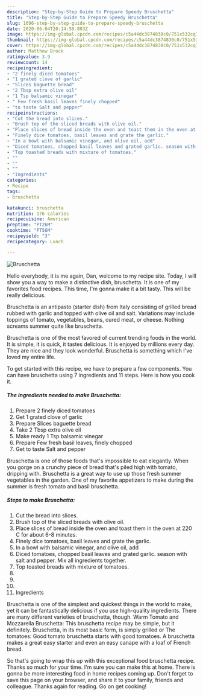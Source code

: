```yaml
---
description: "Step-by-Step Guide to Prepare Speedy Bruschetta"
title: "Step-by-Step Guide to Prepare Speedy Bruschetta"
slug: 1696-step-by-step-guide-to-prepare-speedy-bruschetta
date: 2020-06-04T20:14:50.803Z
image: https://img-global.cpcdn.com/recipes/c5a44dc3874830c0/751x532cq70/bruschetta-recipe-main-photo.jpg
thumbnail: https://img-global.cpcdn.com/recipes/c5a44dc3874830c0/751x532cq70/bruschetta-recipe-main-photo.jpg
cover: https://img-global.cpcdn.com/recipes/c5a44dc3874830c0/751x532cq70/bruschetta-recipe-main-photo.jpg
author: Matthew Brock
ratingvalue: 3.9
reviewcount: 14
recipeingredient:
- "2 finely diced tomatoes"
- "1 grated clove of garlic"
- "Slices baguette bread"
- "2 Tbsp extra olive oil"
- "1 Tsp balsamic vinegar"
- " Few fresh basil leaves finely chopped"
- "to taste Salt and pepper"
recipeinstructions:
- "Cut the bread into slices."
- "Brush top of the sliced breads with olive oil."
- "Place slices of bread inside the oven and toast them in the oven at 220 C for about 6-8 minutes."
- "Finely dice tomatoes, basil leaves and grate the garlic."
- "In a bowl with balsamic vinegar, and olive oil, add"
- "Diced tomatoes, chopped basil leaves and grated garlic. season with salt and pepper. Mix all ingredients together."
- "Top toasted breads with mixture of tomatoes."
- ""
- ""
- ""
- "Ingredients"
categories:
- Recipe
tags:
- bruschetta

katakunci: bruschetta 
nutrition: 176 calories
recipecuisine: American
preptime: "PT26M"
cooktime: "PT56M"
recipeyield: "3"
recipecategory: Lunch

---
```



![Bruschetta](https://img-global.cpcdn.com/recipes/c5a44dc3874830c0/751x532cq70/bruschetta-recipe-main-photo.jpg)

Hello everybody, it is me again, Dan, welcome to my recipe site. Today, I will show you a way to make a distinctive dish, bruschetta. It is one of my favorites food recipes. This time, I'm gonna make it a bit tasty. This will be really delicious.

Bruschetta is an antipasto (starter dish) from Italy consisting of grilled bread rubbed with garlic and topped with olive oil and salt. Variations may include toppings of tomato, vegetables, beans, cured meat, or cheese. Nothing screams summer quite like bruschetta.

Bruschetta is one of the most favored of current trending foods in the world. It is simple, it is quick, it tastes delicious. It is enjoyed by millions every day. They are nice and they look wonderful. Bruschetta is something which I've loved my entire life.


To get started with this recipe, we have to prepare a few components. You can have bruschetta using 7 ingredients and 11 steps. Here is how you cook it.

<!--inarticleads1-->

##### The ingredients needed to make Bruschetta:

1. Prepare 2 finely diced tomatoes
1. Get 1 grated clove of garlic
1. Prepare Slices baguette bread
1. Take 2 Tbsp extra olive oil
1. Make ready 1 Tsp balsamic vinegar
1. Prepare  Few fresh basil leaves, finely chopped
1. Get to taste Salt and pepper


Bruschetta is one of those foods that&#39;s impossible to eat elegantly. When you gorge on a crunchy piece of bread that&#39;s piled high with tomato, dripping with. Bruschetta is a great way to use up those fresh summer vegetables in the garden. One of my favorite appetizers to make during the summer is fresh tomato and basil bruschetta. 

<!--inarticleads2-->

##### Steps to make Bruschetta:

1. Cut the bread into slices.
1. Brush top of the sliced breads with olive oil.
1. Place slices of bread inside the oven and toast them in the oven at 220 C for about 6-8 minutes.
1. Finely dice tomatoes, basil leaves and grate the garlic.
1. In a bowl with balsamic vinegar, and olive oil, add
1. Diced tomatoes, chopped basil leaves and grated garlic. season with salt and pepper. Mix all ingredients together.
1. Top toasted breads with mixture of tomatoes.
1. 
1. 
1. 
1. Ingredients


Bruschetta is one of the simplest and quickest things in the world to make, yet it can be fantastically delicious if you use high-quality ingredients. There are many different varieties of bruschetta, though. Warm Tomato and Mozzarella Bruschetta: This bruschetta recipe may be simple, but it definitely. Bruschetta, in its most basic form, is simply grilled or The tomatoes: Good tomato bruschetta starts with good tomatoes. A bruschetta makes a great easy starter and even an easy canape with a loaf of French bread. 

So that's going to wrap this up with this exceptional food bruschetta recipe. Thanks so much for your time. I'm sure you can make this at home. There is gonna be more interesting food in home recipes coming up. Don't forget to save this page on your browser, and share it to your family, friends and colleague. Thanks again for reading. Go on get cooking!
